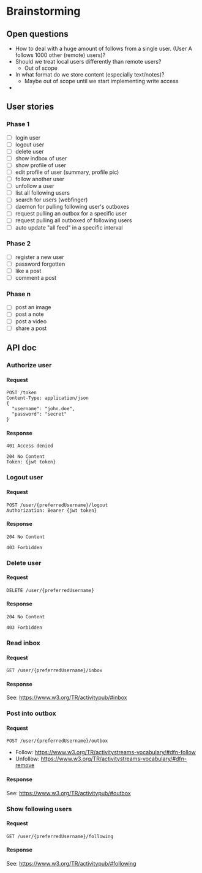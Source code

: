 # Brainstorming

## Open questions
* How to deal with a huge amount of follows from a single user. (User A follows 1000 other (remote) users)?
* Should we treat local users differently than remote users?
  * Out of scope
* In what format do we store content (especially text/notes)?
  * Maybe out of scope until we start implementing write access
* 

## User stories

### Phase 1
- [ ] login user
- [ ] logout user
- [ ] delete user
- [ ] show indbox of user
- [ ] show profile of user
- [ ] edit profile of user (summary, profile pic)
- [ ] follow another user
- [ ] unfollow a user
- [ ] list all following users
- [ ] search for users (webfinger)
- [ ] daemon for pulling following user's outboxes
- [ ] request pulling an outbox for a specific user
- [ ] request pulling all outboxed of following users
- [ ] auto update "all feed" in a specific interval

### Phase 2
- [ ] register a new user
- [ ] password forgotten
- [ ] like a post 
- [ ] comment a post 

### Phase n
- [ ] post an image
- [ ] post a note
- [ ] post a video
- [ ] share a post

## API doc
### Authorize user

#### Request
```
POST /token
Content-Type: application/json
{
  "username": "john.doe",
  "password": "secret"
}
```

#### Response
```
401 Access denied
```

```
204 No Content
Token: {jwt token}
```

### Logout user
#### Request
```
POST /user/{preferredUsername}/logout
Authorization: Bearer {jwt token}
```

#### Response
```
204 No Content
```

```
403 Forbidden
```

### Delete user

#### Request
```
DELETE /user/{preferredUsername}
```

#### Response
```
204 No Content
```

```
403 Forbidden
```

### Read inbox
#### Request
```
GET /user/{preferredUsername}/inbox
```

#### Response
See: https://www.w3.org/TR/activitypub/#inbox

### Post into outbox

#### Request
```
POST /user/{preferredUsername}/outbox
```

* Follow: https://www.w3.org/TR/activitystreams-vocabulary/#dfn-follow
* Unfollow: https://www.w3.org/TR/activitystreams-vocabulary/#dfn-remove 

#### Response
See: https://www.w3.org/TR/activitypub/#outbox

### Show following users
#### Request
```
GET /user/{preferredUsername}/following
```

#### Response
See: https://www.w3.org/TR/activitypub/#following
